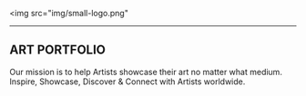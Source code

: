 <img src="img/small-logo.png"
- - - - 
## ART PORTFOLIO  ##
Our mission is to help Artists showcase their art no matter what medium. 
Inspire, Showcase, Discover & Connect with Artists worldwide.

